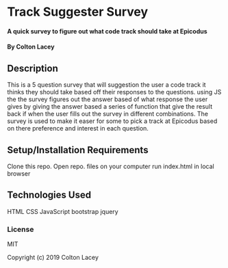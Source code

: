 # Track Suggester Survey

#### A quick survey to figure out what code track should take at Epicodus

#### By Colton Lacey

## Description

This is a 5 question survey that will suggestion the user a code track it thinks they should take based off their responses to the questions. using JS the the survey figures out the answer based of what response the user gives by giving the answer based a series of function that give the result back if when the user fills out the survey in different combinations. The survey is used to make it easer for some to pick a track at Epicodus based on there preference and interest in each question.

## Setup/Installation Requirements

Clone  this repo.
Open repo. files on your computer
run index.html in local browser


## Technologies Used

HTML
CSS
JavaScript
bootstrap
jquery

### License

MIT

Copyright (c) 2019 Colton Lacey
